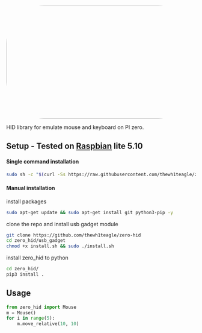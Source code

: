 <img src="https://user-images.githubusercontent.com/61390950/140584361-70f33e1e-9b87-4901-9f34-1a4a2fd876fc.png" style="width: 550px; height: 300px; border-radius: 100px">

HID library for emulate mouse and keyboard on PI zero.

## Setup - Tested on [Raspbian](https://www.raspberrypi.com/software/operating-systems/#raspberry-pi-os-32-bit) lite 5.10
#### Single command installation
```bash
sudo sh -c "$(curl -Ss https://raw.githubusercontent.com/thewh1teagle/zero-hid/main/full_install.bash)
```

#### Manual installation
install packages
```bash
sudo apt-get update && sudo apt-get install git python3-pip -y
```
clone the repo and install usb gadget module
```bash
git clone https://github.com/thewh1teagle/zero-hid
cd zero_hid/usb_gadget
chmod +x install.sh && sudo ./install.sh
```
install zero_hid to python
```bash
cd zero_hid/
pip3 install .
```

## Usage
```python
from zero_hid import Mouse
m = Mouse()
for i in range(5):
    m.move_relative(10, 10)
```
